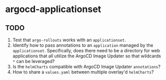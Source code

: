 # argocd-applicationset

## TODO

1. Test that `argo-rollouts` works with an `applicationset`.
1. Identify how to pass annotations to an `application` managed by the `applicationset`. Specifically, does there need
   to be a directory for web applications that all utilize the ArgoCD Image Updater so that wildcards `*` can be
   leveraged?
1. Is the `helmCharts` compatible with ArgoCD Image Updater `annotations`?
1. How to share a `values.yaml` between multiple overlay'd `helmCharts`?
